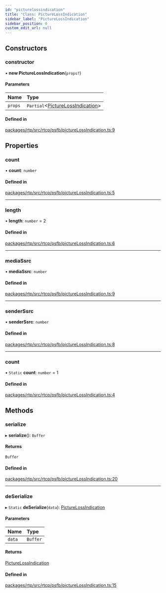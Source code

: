 ```yaml
---
id: "picturelossindication"
title: "Class: PictureLossIndication"
sidebar_label: "PictureLossIndication"
sidebar_position: 0
custom_edit_url: null
---
```


## Constructors

### constructor

• **new PictureLossIndication**(`props?`)

#### Parameters

| Name | Type |
| :------ | :------ |
| `props` | `Partial`<[PictureLossIndication](picturelossindication.md)\> |

#### Defined in

[packages/rtp/src/rtcp/psfb/pictureLossIndication.ts:9](https://github.com/shinyoshiaki/werift-webrtc/blob/32ca930/packages/rtp/src/rtcp/psfb/pictureLossIndication.ts#L9)

## Properties

### count

• **count**: `number`

#### Defined in

[packages/rtp/src/rtcp/psfb/pictureLossIndication.ts:5](https://github.com/shinyoshiaki/werift-webrtc/blob/32ca930/packages/rtp/src/rtcp/psfb/pictureLossIndication.ts#L5)

___

### length

• **length**: `number` = 2

#### Defined in

[packages/rtp/src/rtcp/psfb/pictureLossIndication.ts:6](https://github.com/shinyoshiaki/werift-webrtc/blob/32ca930/packages/rtp/src/rtcp/psfb/pictureLossIndication.ts#L6)

___

### mediaSsrc

• **mediaSsrc**: `number`

#### Defined in

[packages/rtp/src/rtcp/psfb/pictureLossIndication.ts:9](https://github.com/shinyoshiaki/werift-webrtc/blob/32ca930/packages/rtp/src/rtcp/psfb/pictureLossIndication.ts#L9)

___

### senderSsrc

• **senderSsrc**: `number`

#### Defined in

[packages/rtp/src/rtcp/psfb/pictureLossIndication.ts:8](https://github.com/shinyoshiaki/werift-webrtc/blob/32ca930/packages/rtp/src/rtcp/psfb/pictureLossIndication.ts#L8)

___

### count

▪ `Static` **count**: `number` = 1

#### Defined in

[packages/rtp/src/rtcp/psfb/pictureLossIndication.ts:4](https://github.com/shinyoshiaki/werift-webrtc/blob/32ca930/packages/rtp/src/rtcp/psfb/pictureLossIndication.ts#L4)

## Methods

### serialize

▸ **serialize**(): `Buffer`

#### Returns

`Buffer`

#### Defined in

[packages/rtp/src/rtcp/psfb/pictureLossIndication.ts:20](https://github.com/shinyoshiaki/werift-webrtc/blob/32ca930/packages/rtp/src/rtcp/psfb/pictureLossIndication.ts#L20)

___

### deSerialize

▸ `Static` **deSerialize**(`data`): [PictureLossIndication](picturelossindication.md)

#### Parameters

| Name | Type |
| :------ | :------ |
| `data` | `Buffer` |

#### Returns

[PictureLossIndication](picturelossindication.md)

#### Defined in

[packages/rtp/src/rtcp/psfb/pictureLossIndication.ts:15](https://github.com/shinyoshiaki/werift-webrtc/blob/32ca930/packages/rtp/src/rtcp/psfb/pictureLossIndication.ts#L15)
